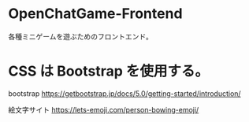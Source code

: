 # OpenChatGame-Frontend

各種ミニゲームを遊ぶためのフロントエンド。

# CSS は Bootstrap を使用する。

bootstrap
https://getbootstrap.jp/docs/5.0/getting-started/introduction/

絵文字サイト
https://lets-emoji.com/person-bowing-emoji/
